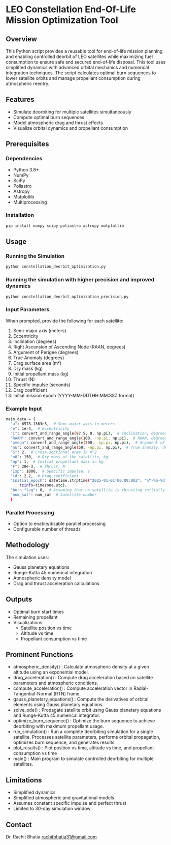# LEO Constellation End-Of-Life Mission Optimization Tool

## Overview
This Python script provides a reusable tool for end-of-life mission planning and enabling controlled deorbit of
LEO satellites while maximizing fuel consumption to ensure safe and secured end-of-life disposal.
This tool uses simplified dynamics with advanced orbital mechanics and numerical integration techniques.
The script calculates optimal burn sequences to lower satellite orbits and manage propellant
consumption during atmospheric reentry.

## Features
- Simulate deorbiting for multiple satellites simultaneously
- Compute optimal burn sequences
- Model atmospheric drag and thrust effects
- Visualize orbital dynamics and propellant consumption

## Prerequisites

### Dependencies
- Python 3.8+
- NumPy
- SciPy
- Poliastro
- Astropy
- Matplotlib
- Multiprocessing

### Installation
```bash
pip install numpy scipy poliastro astropy matplotlib
```

## Usage

### Running the Simulation
```bash
python constellation_deorbit_optimization.py
```

### Running the simulation with higher precision and improved dynamics
```bash
python constellation_deorbit_optimization_precision.py
```

### Input Parameters
When prompted, provide the following for each satellite:
1. Semi-major axis (meters)
2. Eccentricity
3. Inclination (degrees)
4. Right Ascension of Ascending Node (RAAN, degrees)
5. Argument of Perigee (degrees)
6. True Anomaly (degrees)
7. Drag surface area (m²)
8. Dry mass (kg)
9. Initial propellant mass (kg)
10. Thrust (N)
11. Specific impulse (seconds)
12. Drag coefficient
13. Initial mission epoch (YYYY-MM-DDTHH:MM:SSZ format)

### Example Input
```bash
main_data = {
  "a": 6578.1363e3,  # Semi-major axis in meters
  "e": 1e-4,  # Eccentricity
  "i": convert_and_range_angle(97.5, 0, np.pi),  # Inclination, degrees
  "RAAN": convert_and_range_angle(100, -np.pi, np.pi),  # RAAN, degrees
  "omega": convert_and_range_angle(200, -np.pi, np.pi),  # Argument of perigee, degrees
  "nu": convert_and_range_angle(50, -np.pi, np.pi),  # True anomaly, degrees
  "S": 2,  # Cross-sectional area in m^2
  "m0": 150,  # Dry mass of the satellite, kg
  "mp": 1,  # Initial propellant mass in kg
  "F": 20e-3,  # Thrust, N
  "Isp": 1000,  # Specific impulse, s
  "Cd": 2.2,  # Drag coefficient
  "Initial_epoch": datetime.strptime("2025-01-01T00:00:00Z", "%Y-%m-%dT%H:%M:%SZ").replace(
      tzinfo=timezone.utc),
  "burn_flag": 0,  # Assuming that no satellite is thrusting initially
  "num_sat": num_sat  # Satellite number
  }
```

### Parallel Processing
- Option to enable/disable parallel processing
- Configurable number of threads

## Methodology
The simulation uses:
- Gauss planetary equations
- Runge-Kutta 45 numerical integration
- Atmospheric density model
- Drag and thrust acceleration calculations

## Outputs
- Optimal burn start times
- Remaining propellant
- Visualizations:
  * Satellite position vs time
  * Altitude vs time
  * Propellant consumption vs time

## Prominent Functions
- atmospheric_density() : Calculate atmospheric density at a given altitude using an exponential model.
- drag_acceleration() : Compute drag acceleration based on satellite parameters and atmospheric conditions.
- compute_acceleration() : Compute acceleration vector in Radial-Tangential-Normal (RTN) frame.
- gauss_planetary_equations() : Compute the derivatives of orbital elements using Gauss planetary equations.
- solve_ode() : Propagate satellite orbit using Gauss planetary equations and Runge-Kutta 45 numerical integrator.
- optimize_burn_sequence() : Optimize the burn sequence to achieve deorbiting with maximum propellant usage.
- run_simulation() : Run a complete deorbiting simulation for a single satellite. Processes satellite parameters, performs orbital propagation,
        optimizes burn sequence, and generates results.
- plot_results() : Plot position vs time, altitude vs time, and propellant consumption vs time
- main() : Main program to simulate controlled deorbiting for multiple satellites.

## Limitations
- Simplified dynamics
- Simplified atmospheric and gravitational models
- Assumes constant specific impulse and perfect thrust
- Limited to 30-day simulation window

## Contact
Dr. Rachit Bhatia
rachitbhatia31@gmail.com
